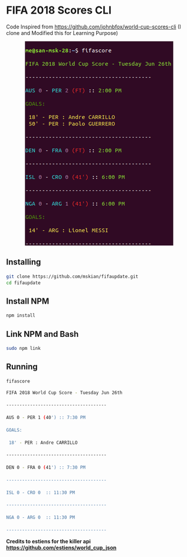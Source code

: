 # FIFA 2018 Scores CLI

Code Inspired from https://github.com/johnbfox/world-cup-scores-cli (I clone and Modified this for Learning Purpose)

<p style="text-align:center;"><img src="images/fifscore-cli-msk1.png" alt="fifa 2018"></p>

## Installing

```sh
git clone https://github.com/mskian/fifaupdate.git
cd fifaupdate
```

## Install NPM

```sh
npm install
```

## Link NPM and Bash

```sh
sudo npm link
```

## Running

```sh
fifascore
```

```sh
FIFA 2018 World Cup Score - Tuesday Jun 26th

--------------------------------------

AUS 0 - PER 1 (40') :: 7:30 PM
 
GOALS:

 18' - PER : Andre CARRILLO

--------------------------------------

DEN 0 - FRA 0 (41') :: 7:30 PM

--------------------------------------

ISL 0 - CRO 0  :: 11:30 PM

--------------------------------------

NGA 0 - ARG 0  :: 11:30 PM

--------------------------------------
```

**Credits to estiens for the killer api
https://github.com/estiens/world_cup_json**
